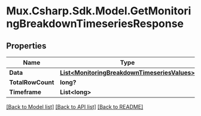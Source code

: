# Mux.Csharp.Sdk.Model.GetMonitoringBreakdownTimeseriesResponse

## Properties

Name | Type | Description | Notes
------------ | ------------- | ------------- | -------------
**Data** | [**List&lt;MonitoringBreakdownTimeseriesValues&gt;**](MonitoringBreakdownTimeseriesValues.md) |  | [optional] 
**TotalRowCount** | **long?** |  | [optional] 
**Timeframe** | **List&lt;long&gt;** |  | [optional] 

[[Back to Model list]](../README.md#documentation-for-models) [[Back to API list]](../README.md#documentation-for-api-endpoints) [[Back to README]](../README.md)

